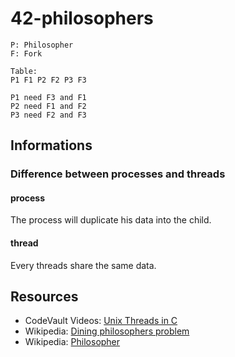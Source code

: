 # 42-philosophers

```draw
P: Philosopher
F: Fork

Table:
P1 F1 P2 F2 P3 F3

P1 need F3 and F1
P2 need F1 and F2
P3 need F2 and F3
```

## Informations

### Difference between processes and threads

#### process

The process will duplicate his data into the child.

#### thread

Every threads share the same data.

## Resources

* CodeVault Videos: [Unix Threads in C](https://youtube.com/playlist?list=PLfqABt5AS4FmuQf70psXrsMLEDQXNkLq2)
* Wikipedia: [Dining philosophers problem](https://en.wikipedia.org/wiki/Dining_philosophers_problem)
* Wikipedia: [Philosopher](https://en.wikipedia.org/wiki/Philosopher)
